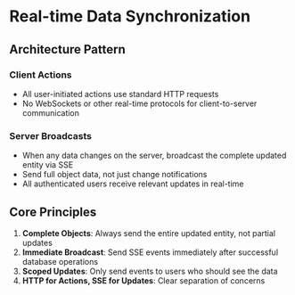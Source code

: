# Real-time Data Synchronization

## Architecture Pattern

### Client Actions
- All user-initiated actions use standard HTTP requests
- No WebSockets or other real-time protocols for client-to-server communication

### Server Broadcasts
- When any data changes on the server, broadcast the complete updated entity via SSE
- Send full object data, not just change notifications
- All authenticated users receive relevant updates in real-time

## Core Principles

1. **Complete Objects**: Always send the entire updated entity, not partial updates
2. **Immediate Broadcast**: Send SSE events immediately after successful database operations  
3. **Scoped Updates**: Only send events to users who should see the data
4. **HTTP for Actions, SSE for Updates**: Clear separation of concerns